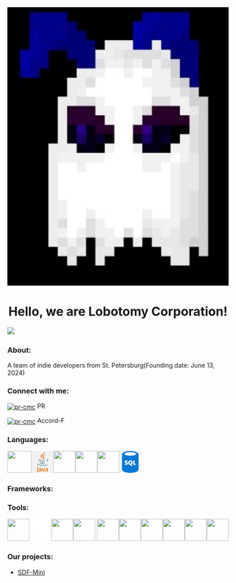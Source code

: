 <img src="logo.jpg">
<h1 align="center">Hello, we are Lobotomy Corporation!</h1>
<img src="https://komarev.com/ghpvc/?username=lobotomy-corp&label=Profile%20views&color=fc7005&style=flat"/>
<h3 align="left">About:</h3>
<p align="left">A team of indie developers from St. Petersburg(Founding date: June 13, 2024)</p>
<h3 align="left">Connect with me:</h3>
<p align="left">

<a href="https://t.me/pr_cmc" target="blank"><img align="center" src="https://upload.wikimedia.org/wikipedia/commons/thumb/8/83/Telegram_2019_Logo.svg/1200px-Telegram_2019_Logo.svg.png" alt="pr-cmc" height="50" width="50" /></a>
PR
</p><p align="left">

<a href="https://t.me/pr_cmc" target="blank"><img align="center" src="https://upload.wikimedia.org/wikipedia/commons/thumb/8/83/Telegram_2019_Logo.svg/1200px-Telegram_2019_Logo.svg.png" alt="pr-cmc" height="50" width="50" /></a>
Accord-F
</p>

<h3 align="left">Languages:</h3>
<p align="left">
<a href="https://dotnet.microsoft.com/ru-ru/languages/csharp"><img aling="center" src="https://png.klev.club/uploads/posts/2024-05/png-klev-club-p511-p-c-png-13.png" height="50" width="55"></a><a href="https://www.java.com/ru/"><img aling="center" src="images.png" height="50" width="50"></a><a href="https://www.python.org/"><img aling="center" src="https://upload.wikimedia.org/wikipedia/commons/thumb/c/c3/Python-logo-notext.svg/1200px-Python-logo-notext.svg.png" height="50" width="50"></a><a href="https://ru.wikipedia.org/wiki/HTML"><img aling="center" src="https://cdn.iconscout.com/icon/free/png-256/free-html-logo-icon-download-in-svg-png-gif-file-formats--brand-development-tools-pack-logos-icons-225995.png?f=webp&w=128" height="50" width="50"></a><a href="https://ru.wikipedia.org/wiki/CSS"><img aling="center" src="https://cdn-icons-png.flaticon.com/512/5968/5968242.png" height="50" width="50"></a><a href="https://ru.wikipedia.org/wiki/SQL"><img aling="center" src="img.png" height="50" width="50"></a>
</p>
<h3 align="left">Frameworks:</h3>
<h3 align="left">Tools:</h3>
<p align="left">
<a href="https://code.visualstudio.com/"><img aling="center" src="https://upload.wikimedia.org/wikipedia/commons/thumb/9/9a/Visual_Studio_Code_1.35_icon.svg/1024px-Visual_Studio_Code_1.35_icon.svg.png" height="50" width="50"></a><a href="https://www.microsoft.com/ru-ru/software-download/windows11"><img aling="center" src="windows.png" height="50" width="50"></a><a href="https://ru.wikipedia.org/wiki/Windows_Subsystem_for_Linux"><img aling="center" src="https://static.wikia.nocookie.net/logopedia/images/5/5a/Windows_Subsystem_for_Linux_icon.png/revision/latest/scale-to-width-down/200?cb=20240306141837" height="50" width="50"></a><a href="https://git-scm.com/"><img aling="center" src="https://kagarlickij.com/wp-content/uploads/2015/12/gitlogo.png" height="50" width="50"></a>
<a href="https://github.com/"><img aling="center" src="https://encrypted-tbn0.gstatic.com/images?q=tbn:ANd9GcSbqj9Ii13d6hx5a9kyLnC5A8A96LDSaSZv_w&s" height="50" width="50"></a><a href="https://dotnet.microsoft.com/ru-ru/"><img aling="center" src="https://encrypted-tbn0.gstatic.com/images?q=tbn:ANd9GcTzemPW2zVigKv44mjIDfGwrf_Rgzcyu07m_A&s" height="50" width="50"></a><a href="https://maven.apache.org/"><img aling="center" src="https://cdn.fs.teachablecdn.com/L2rtxPaRxa4am1VtNegg" height="50" width="50"></a><a href="https://www.jetbrains.com/idea/"><img aling="center" src="https://upload.wikimedia.org/wikipedia/commons/thumb/9/9c/IntelliJ_IDEA_Icon.svg/2048px-IntelliJ_IDEA_Icon.svg.png" height="50" width="50"></a><a href="https://ru.wikipedia.org/wiki/PowerShell"><img aling="center" src="https://upload.wikimedia.org/wikipedia/commons/a/af/PowerShell_Core_6.0_icon.png" height="50" width="50"></a><a href="https://www.aseprite.org/"><img aling="center" src="https://upload.wikimedia.org/wikipedia/commons/thumb/6/69/Logo_Aseprite.svg/800px-Logo_Aseprite.svg.png" height="50" width="50"></a>
</p>

<h3>Our projects: </h3>
<ul>
  <li><a href="https://github.com/lobotomy-corp/sdf-mini"><p>SDF-Mini</p></a></li>
</ul>
